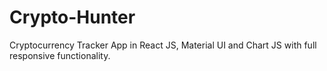 # Crypto-Hunter
Cryptocurrency Tracker App in React JS, Material UI and Chart JS with full responsive functionality.
